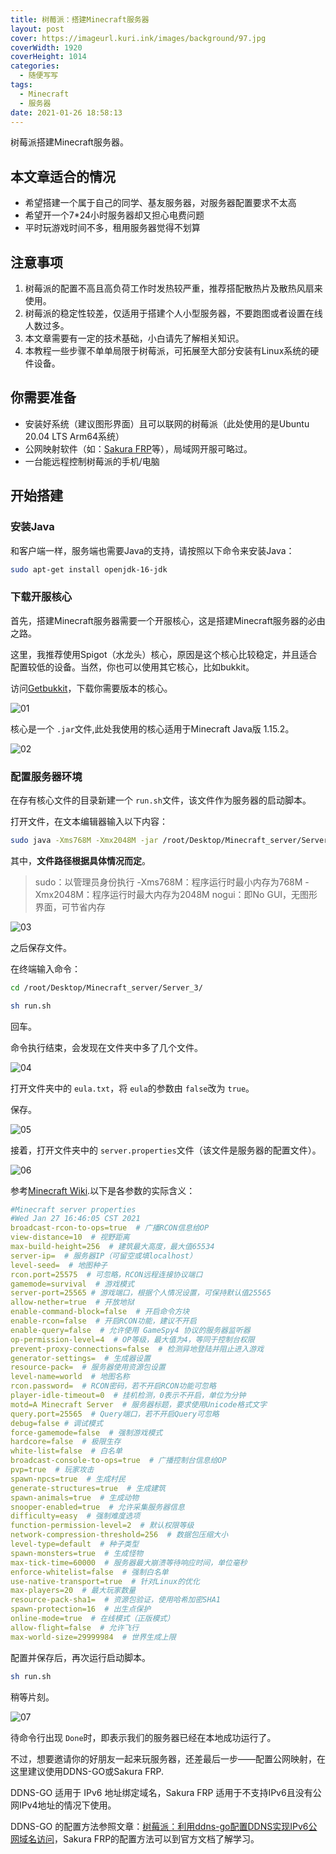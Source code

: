 ```yaml
---
title: 树莓派：搭建Minecraft服务器
layout: post
cover: https://imageurl.kuri.ink/images/background/97.jpg
coverWidth: 1920
coverHeight: 1014
categories:
  - 随便写写
tags:
  - Minecraft
  - 服务器
date: 2021-01-26 18:58:13
---
```

树莓派搭建Minecraft服务器。

<!--more-->

## 本文章适合的情况

- 希望搭建一个属于自己的同学、基友服务器，对服务器配置要求不太高
- 希望开一个7*24小时服务器却又担心电费问题
- 平时玩游戏时间不多，租用服务器觉得不划算

## 注意事项

1. 树莓派的配置不高且高负荷工作时发热较严重，推荐搭配散热片及散热风扇来使用。
2. 树莓派的稳定性较差，仅适用于搭建个人小型服务器，不要跑图或者设置在线人数过多。
3. 本文章需要有一定的技术基础，小白请先了解相关知识。
4. 本教程一些步骤不单单局限于树莓派，可拓展至大部分安装有Linux系统的硬件设备。

## 你需要准备

- 安装好系统（建议图形界面）且可以联网的树莓派（此处使用的是Ubuntu 20.04 LTS Arm64系统）
- 公网映射软件（如：[Sakura FRP](https://www.natfrp.com/)等），局域网开服可略过。
- 一台能远程控制树莓派的手机/电脑

## 开始搭建

### 安装Java

和客户端一样，服务端也需要Java的支持，请按照以下命令来安装Java：

```bash
sudo apt-get install openjdk-16-jdk
```

### 下载开服核心

首先，搭建Minecraft服务器需要一个开服核心，这是搭建Minecraft服务器的必由之路。

这里，我推荐使用Spigot（水龙头）核心，原因是这个核心比较稳定，并且适合配置较低的设备。当然，你也可以使用其它核心，比如bukkit。

访问[Getbukkit](https://getbukkit.org/download/spigot)，下载你需要版本的核心。

![01](https://imageurl.kuri.ink/images/posts/2021-01-26-01/01.png)

核心是一个 ``.jar``文件,此处我使用的核心适用于Minecraft Java版 1.15.2。

![02](https://imageurl.kuri.ink/images/posts/2021-01-26-01/02.png)

### 配置服务器环境

在存有核心文件的目录新建一个 ``run.sh``文件，该文件作为服务器的启动脚本。

打开文件，在文本编辑器输入以下内容：

```bash
sudo java -Xms768M -Xmx2048M -jar /root/Desktop/Minecraft_server/Server_3/[核心名称].jar nogui
```

其中，**文件路径根据具体情况而定**。

> sudo：以管理员身份执行
> -Xms768M：程序运行时最小内存为768M
> -Xmx2048M：程序运行时最大内存为2048M
> nogui：即No GUI，无图形界面，可节省内存

![03](https://imageurl.kuri.ink/images/posts/2021-01-26-01/03.png)

之后保存文件。

在终端输入命令：

```bash
cd /root/Desktop/Minecraft_server/Server_3/

sh run.sh
```

回车。

命令执行结束，会发现在文件夹中多了几个文件。

![04](https://imageurl.kuri.ink/images/posts/2021-01-26-01/04.png)

打开文件夹中的 ``eula.txt``，将 ``eula``的参数由 ``false``改为 ``true``。

保存。

![05](https://imageurl.kuri.ink/images/posts/2021-01-26-01/05.png)

接着，打开文件夹中的 ``server.properties``文件（该文件是服务器的配置文件）。

![06](https://imageurl.kuri.ink/images/posts/2021-01-26-01/06.png)

参考[Minecraft Wiki](https://minecraft-zh.gamepedia.com/Server.properties).以下是各参数的实际含义：

```yml
#Minecraft server properties
#Wed Jan 27 16:46:05 CST 2021
broadcast-rcon-to-ops=true  # 广播RCON信息给OP
view-distance=10  # 视野距离
max-build-height=256  # 建筑最大高度，最大值65534
server-ip=  # 服务器IP（可留空或填localhost）
level-seed=  # 地图种子
rcon.port=25575  # 可忽略，RCON远程连接协议端口
gamemode=survival  # 游戏模式
server-port=25565 # 游戏端口，根据个人情况设置，可保持默认值25565
allow-nether=true  # 开放地狱
enable-command-block=false  # 开启命令方块
enable-rcon=false  # 开启RCON功能，建议不开启
enable-query=false  # 允许使用 GameSpy4 协议的服务器监听器
op-permission-level=4  # OP等级，最大值为4，等同于控制台权限
prevent-proxy-connections=false  # 检测异地登陆并阻止进入游戏
generator-settings=  # 生成器设置
resource-pack=  # 服务器使用资源包设置
level-name=world  # 地图名称
rcon.password=  # RCON密码，若不开启RCON功能可忽略
player-idle-timeout=0  # 挂机检测，0表示不开启，单位为分钟
motd=A Minecraft Server  # 服务器标题，要求使用Unicode格式文字
query.port=25565  # Query端口，若不开启Query可忽略
debug=false # 调试模式
force-gamemode=false  # 强制游戏模式
hardcore=false  # 极限生存
white-list=false  # 白名单
broadcast-console-to-ops=true  # 广播控制台信息给OP
pvp=true  # 玩家攻击
spawn-npcs=true  # 生成村民
generate-structures=true  # 生成建筑
spawn-animals=true  # 生成动物
snooper-enabled=true  # 允许采集服务器信息
difficulty=easy  # 强制难度选项
function-permission-level=2  # 默认权限等级
network-compression-threshold=256  # 数据包压缩大小
level-type=default  # 种子类型
spawn-monsters=true  # 生成怪物
max-tick-time=60000  # 服务器最大崩溃等待响应时间，单位毫秒
enforce-whitelist=false  # 强制白名单
use-native-transport=true  # 针对Linux的优化
max-players=20  # 最大玩家数量
resource-pack-sha1=  # 资源包验证，使用哈希加密SHA1
spawn-protection=16  # 出生点保护
online-mode=true  # 在线模式（正版模式）
allow-flight=false  # 允许飞行
max-world-size=29999984  # 世界生成上限
```

配置并保存后，再次运行启动脚本。

```bash
sh run.sh
```

稍等片刻。

![07](https://imageurl.kuri.ink/images/posts/2021-01-26-01/07.png)

待命令行出现 ``Done``时，即表示我们的服务器已经在本地成功运行了。

不过，想要邀请你的好朋友一起来玩服务器，还差最后一步——配置公网映射，在这里建议使用DDNS-GO或Sakura FRP.

DDNS-GO 适用于 IPv6 地址绑定域名，Sakura FRP 适用于不支持IPv6且没有公网IPv4地址的情况下使用。

DDNS-GO 的配置方法参照文章：[树莓派：利用ddns-go配置DDNS实现IPv6公网域名访问](/posts/树莓派：利用ddns-go配置DDNS实现IPv6公网域名访问/)，Sakura FRP的配置方法可以到官方文档了解学习。